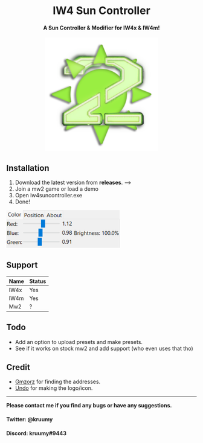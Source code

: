 <h1 align="center">
  <br>
  IW4 Sun Controller
  <br>
</h1>

<h4 align="center">A Sun Controller & Modifier for IW4x & IW4m</a>!</h4>
<div align="center">
  <a href="https://github.com/kruumy/iw4-sun-controller/blob/main/preview.png">
    <img src="preview.png" alt="Preivew" width="300" height="300">
  </a>
</div>

## Installation

1. Download the latest version from **releases**. -->
2. Join a mw2 game or load a demo
3. Open iw4suncontroller.exe
4. Done!

<div align="left">
  <a href="https://github.com/kruumy/iw4-sun-controller/blob/main/preview2.png">
    <img src="preview2.png" alt="Preivew" width="300" height="100">
  </a>
</div>

## Support

| Name | Status |
| --- | --- |
| IW4x | Yes |
| IW4m | Yes |
| Mw2 | ? |


## Todo

* Add an option to upload presets and make presets.
* See if it works on stock mw2 and add support (who even uses that tho)

## Credit

- [Gmzorz](https://youtu.be/GBZYLdMKc3s) for finding the addresses.
- [Undo](https://www.youtube.com/UndoVFX) for making the logo/icon.

---

**Please contact me if you find any bugs or have any suggestions.**
#### Twitter: @kruumy
#### Discord: kruumy#9443


